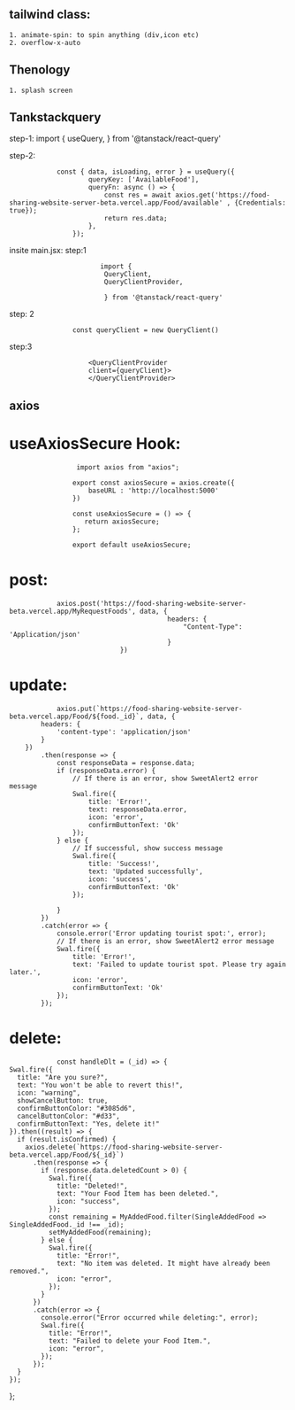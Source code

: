 ## tailwind class:

    1. animate-spin: to spin anything (div,icon etc)
    2. overflow-x-auto


## Thenology

    1. splash screen 


## Tankstackquery



step-1:
                import {
                    useQuery,
                } from '@tanstack/react-query'

step-2:

              
                const { data, isLoading, error } = useQuery({
                        queryKey: ['AvailableFood'],
                        queryFn: async () => {
                            const res = await axios.get('https://food-sharing-website-server-beta.vercel.app/Food/available' , {Credentials: true});
                            return res.data;
                        },
                    });
                    
insite main.jsx: 
step:1

                        
                           import {
                            QueryClient,
                            QueryClientProvider,
                            
                            } from '@tanstack/react-query'
step: 2 

                    const queryClient = new QueryClient()
 
 step:3

                        <QueryClientProvider
                        client={queryClient}>
                        </QueryClientProvider>


## axios

# useAxiosSecure Hook:

                     import axios from "axios";

                    export const axiosSecure = axios.create({
                        baseURL : 'http://localhost:5000'
                    })
                    
                    const useAxiosSecure = () => {
                       return axiosSecure;
                    };
                    
                    export default useAxiosSecure;




# post:
                axios.post('https://food-sharing-website-server-beta.vercel.app/MyRequestFoods', data, {
                                            headers: {
                                                "Content-Type": 'Application/json'
                                            }
                                })

                            
# update:
                axios.put(`https://food-sharing-website-server-beta.vercel.app/Food/${food._id}`, data, {
            headers: {
                'content-type': 'application/json'
            }
        })
            .then(response => {
                const responseData = response.data;
                if (responseData.error) {
                    // If there is an error, show SweetAlert2 error message
                    Swal.fire({
                        title: 'Error!',
                        text: responseData.error,
                        icon: 'error',
                        confirmButtonText: 'Ok'
                    });
                } else {
                    // If successful, show success message
                    Swal.fire({
                        title: 'Success!',
                        text: 'Updated successfully',
                        icon: 'success',
                        confirmButtonText: 'Ok'
                    });

                }
            })
            .catch(error => {
                console.error('Error updating tourist spot:', error);
                // If there is an error, show SweetAlert2 error message
                Swal.fire({
                    title: 'Error!',
                    text: 'Failed to update tourist spot. Please try again later.',
                    icon: 'error',
                    confirmButtonText: 'Ok'
                });
            });

# delete:
                const handleDlt = (_id) => {
    Swal.fire({
      title: "Are you sure?",
      text: "You won't be able to revert this!",
      icon: "warning",
      showCancelButton: true,
      confirmButtonColor: "#3085d6",
      cancelButtonColor: "#d33",
      confirmButtonText: "Yes, delete it!"
    }).then((result) => {
      if (result.isConfirmed) {
        axios.delete(`https://food-sharing-website-server-beta.vercel.app/Food/${_id}`)
          .then(response => {
            if (response.data.deletedCount > 0) {
              Swal.fire({
                title: "Deleted!",
                text: "Your Food Item has been deleted.",
                icon: "success",
              });
              const remaining = MyAddedFood.filter(SingleAddedFood => SingleAddedFood._id !== _id);
              setMyAddedFood(remaining);
            } else {
              Swal.fire({
                title: "Error!",
                text: "No item was deleted. It might have already been removed.",
                icon: "error",
              });
            }
          })
          .catch(error => {
            console.error("Error occurred while deleting:", error);
            Swal.fire({
              title: "Error!",
              text: "Failed to delete your Food Item.",
              icon: "error",
            });
          });
      }
    });
  };
